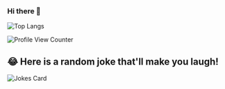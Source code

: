 ### Hi there 👋

<!--
![m7b's GitHub stats](https://github-readme-stats.vercel.app/api?username=m7b&hide=stars)
-->

![Top Langs](https://github-readme-stats.vercel.app/api/top-langs/?username=m7b&layout=compact)
 
![Profile View Counter](https://komarev.com/ghpvc/?username=m7b)

## 😂 Here is a random joke that'll make you laugh!
![Jokes Card](https://readme-jokes.vercel.app/api)

<!--
**m7b/m7b** is a ✨ _special_ ✨ repository because its `README.md` (this file) appears on your GitHub profile.

Here are some ideas to get you started:

- 🔭 I’m currently working on ...
- 🌱 I’m currently learning ...
- 👯 I’m looking to collaborate on ...
- 🤔 I’m looking for help with ...
- 💬 Ask me about ...
- 📫 How to reach me: ...
- 😄 Pronouns: ...
- ⚡ Fun fact: ...
-->
